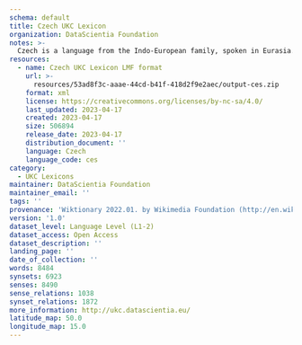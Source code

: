 ```yaml
---
schema: default
title: Czech UKC Lexicon
organization: DataScientia Foundation
notes: >-
  Czech is a language from the Indo-European family, spoken in Eurasia. The UKC Lexicon of Czech is represented as a lexico-semantic network. It consists of words, word senses, synsets, as well as sense-level and synset-level relationships.
resources:
  - name: Czech UKC Lexicon LMF format
    url: >-
      resources/53ad8f3c-aaae-44cd-b41f-418d2f9e2aec/output-ces.zip
    format: xml
    license: https://creativecommons.org/licenses/by-nc-sa/4.0/
    last_updated: 2023-04-17
    created: 2023-04-17
    size: 506894
    release_date: 2023-04-17
    distribution_document: ''
    language: Czech
    language_code: ces
category:
  - UKC Lexicons
maintainer: DataScientia Foundation
maintainer_email: ''
tags: ''
provenance: 'Wiktionary 2022.01. by Wikimedia Foundation (http://en.wiktionary.org); CogNet 2.1 by Khuyagbaatar Batsuren, National University of Mongolia (http://cognet.ukc.disi.unitn.it); KinDiv: Kinship Diversity 1.0 by Temuulen Khishigsuren (http://ukc.disi.unitn.it/index.php/kinship/); UniMet: Universal Metonymy 1.0 by Temuulen Khishigsuren and Gábor Bella (http://ukc.disi.unitn.it/index.php/metonymy/); MorphyNet 2.0 by Gábor Bella and Khuyagbaatar Batsuren (http://ukc.disi.unitn.it/index.php/morphynet/); Antonymy 1.0 by Gábor Bella (http://ukc.datascientia.eu); NorthEuraLex 0.9 by Johannes Dellert and Gerhard Jäger, Eberhard Karls Universität Tübingen (http://northeuralex.org/); Princeton WordNet 2.1 by Princeton University (https://wordnet.princeton.edu)'
version: '1.0'
dataset_level: Language Level (L1-2)
dataset_access: Open Access
dataset_description: ''
landing_page: ''
date_of_collection: ''
words: 8484
synsets: 6923
senses: 8490
sense_relations: 1038
synset_relations: 1872
more_information: http://ukc.datascientia.eu/
latitude_map: 50.0
longitude_map: 15.0
---
```

